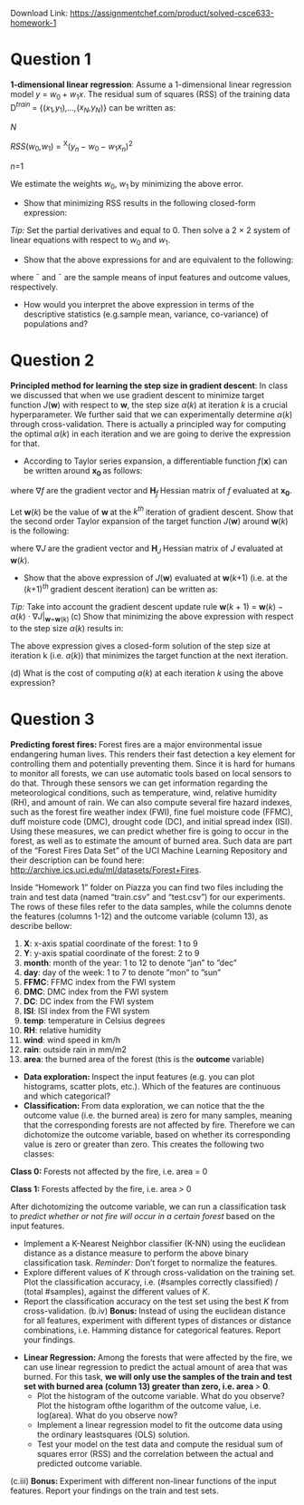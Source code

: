 Download Link: https://assignmentchef.com/product/solved-csce633-homework-1
<br>
<h1>Question 1</h1>

<strong>1-dimensional linear regression</strong>: Assume a 1-dimensional linear regression model <em>y </em>= <em>w</em><sub>0 </sub>+ <em>w</em><sub>1</sub><em>x</em>. The residual sum of squares (RSS) of the training data D<em><sup>train </sup></em>= {(<em>x</em><sub>1</sub><em>,y</em><sub>1</sub>)<em>,…,</em>(<em>x<sub>N</sub>,y<sub>N</sub></em>)} can be written as:

<em>N</em>

<em>RSS</em>(<em>w</em><sub>0</sub><em>,w</em><sub>1</sub>) = <sup>X</sup>(<em>y<sub>n </sub></em>− <em>w</em><sub>0 </sub>− <em>w</em><sub>1</sub><em>x<sub>n</sub></em>)<sup>2</sup>

<em>n</em>=1

We estimate the weights <em>w</em><sub>0</sub>, <em>w</em><sub>1 </sub>by minimizing the above error.

<ul>

 <li>Show that minimizing RSS results in the following closed-form expression:</li>

</ul>

<em>Tip: </em>Set the partial derivatives  and  equal to 0. Then solve a 2 × 2 system of linear equations with respect to <em>w</em><sub>0 </sub>and <em>w</em><sub>1</sub>.

<ul>

 <li>Show that the above expressions for and are equivalent to the following:</li>

</ul>

where ¯ and ¯ are the sample means of input features and outcome values, respectively.

<ul>

 <li>How would you interpret the above expression in terms of the descriptive statistics (e.g.sample mean, variance, co-variance) of populations and?</li>

</ul>

<h1>Question 2</h1>

<strong>Principled method for learning the step size in gradient descent</strong>: In class we discussed that when we use gradient descent to minimize target function <em>J</em>(<strong>w</strong>) with respect to <strong>w</strong>, the step size <em>α</em>(<em>k</em>) at iteration <em>k </em>is a crucial hyperparameter. We further said that we can experimentally determine <em>α</em>(<em>k</em>) through cross-validation. There is actually a principled way for computing the optimal <em>α</em>(<em>k</em>) in each iteration and we are going to derive the expression for that.

<ul>

 <li>According to Taylor series expansion, a differentiable function <em>f</em>(<strong>x</strong>) can be written around <strong>x<sub>0 </sub></strong>as follows:</li>

</ul>

where ∇<em>f </em>are the gradient vector and <strong>H</strong><em><sub>f </sub></em>Hessian matrix of <em>f </em>evaluated at <strong>x<sub>0</sub></strong>.

Let <strong>w</strong>(<em>k</em>) be the value of <strong>w </strong>at the <em>k<sup>th </sup></em>iteration of gradient descent. Show that the second order Taylor expansion of the target function <em>J</em>(<strong>w</strong>) around <strong>w</strong>(<em>k</em>) is the following:

where ∇<em>J </em>are the gradient vector and <strong>H</strong><em><sub>J </sub></em>Hessian matrix of <em>J </em>evaluated at <strong>w</strong>(<em>k</em>).

<ul>

 <li>Show that the above expression of <em>J</em>(<strong>w</strong>) evaluated at <strong>w</strong>(<em>k</em>+1) (i.e. at the (<em>k</em>+1)<em><sup>th </sup></em>gradient descent iteration) can be written as:</li>

</ul>

<em>Tip: </em>Take into account the gradient descent update rule <strong>w</strong>(<em>k </em>+ 1) = <strong>w</strong>(<em>k</em>) − <em>α</em>(<em>k</em>) · ∇<em>J</em>|<strong><sub>w</sub></strong><sub>=<strong>w</strong>(<em>k</em>) </sub>(c) Show that minimizing the above expression with respect to the step size <em>α</em>(<em>k</em>) results in:

The above expression gives a closed-form solution of the step size at iteration k (i.e. <em>a</em>(<em>k</em>)) that minimizes the target function at the next iteration.

(d) What is the cost of computing <em>a</em>(<em>k</em>) at each iteration <em>k </em>using the above expression?

<h1>Question 3</h1>

<strong>Predicting forest fires: </strong>Forest fires are a major environmental issue endangering human lives. This renders their fast detection a key element for controlling them and potentially preventing them. Since it is hard for humans to monitor all forests, we can use automatic tools based on local sensors to do that. Through these sensors we can get information regarding the meteorological conditions, such as temperature, wind, relative humidity (RH), and amount of rain. We can also compute several fire hazard indexes, such as the forest fire weather index (FWI), fine fuel moisture code (FFMC), duff moisture code (DMC), drought code (DC), and initial spread index (ISI). Using these measures, we can predict whether fire is going to occur in the forest, as well as to estimate the amount of burned area. Such data are part of the “Forest Fires Data Set” of the UCI Machine Learning Repository and their description can be found here: http://archive.ics.uci.edu/ml/datasets/Forest+Fires.

Inside “Homework 1” folder on Piazza you can find two files including the train and test data (named “train.csv” and “test.csv”) for our experiments. The rows of these files refer to the data samples, while the columns denote the features (columns 1-12) and the outcome variable (column 13), as describe bellow:

<ol>

 <li><strong>X</strong>: x-axis spatial coordinate of the forest: 1 to 9</li>

 <li><strong>Y</strong>: y-axis spatial coordinate of the forest: 2 to 9</li>

 <li><strong>month</strong>: month of the year: 1 to 12 to denote ”jan” to ”dec”</li>

 <li><strong>day</strong>: day of the week: 1 to 7 to denote ”mon” to ”sun”</li>

 <li><strong>FFMC</strong>: FFMC index from the FWI system</li>

 <li><strong>DMC</strong>: DMC index from the FWI system</li>

 <li><strong>DC</strong>: DC index from the FWI system</li>

 <li><strong>ISI</strong>: ISI index from the FWI system</li>

 <li><strong>temp</strong>: temperature in Celsius degrees</li>

 <li><strong>RH</strong>: relative humidity</li>

 <li><strong>wind</strong>: wind speed in km/h</li>

 <li><strong>rain</strong>: outside rain in mm/m2</li>

 <li><strong>area</strong>: the burned area of the forest (this is the <strong>outcome </strong>variable)</li>

</ol>

<ul>

 <li><strong>Data exploration: </strong>Inspect the input features (e.g. you can plot histograms, scatter plots, etc.). Which of the features are continuous and which categorical?</li>

 <li><strong>Classification: </strong>From data exploration, we can notice that the the outcome value (i.e. the burned area) is zero for many samples, meaning that the corresponding forests are not affected by fire. Therefore we can dichotomize the outcome variable, based on whether its corresponding value is zero or greater than zero. This creates the following two classes:</li>

</ul>

<strong>Class 0: </strong>Forests not affected by the fire, i.e. area = 0

<strong>Class 1: </strong>Forests affected by the fire, i.e. area <em>&gt; </em>0

After dichotomizing the outcome variable, we can run a classification task to <em>predict whether or not fire will occur in a certain forest </em>based on the input features.

<ul>

 <li>Implement a K-Nearest Neighbor classifier (K-NN) using the euclidean distance as a distance measure to perform the above binary classification task. <em>Reminder: </em>Don’t forget to normalize the features.</li>

 <li>Explore different values of <em>K </em>through cross-validation on the training set. Plot the classification accuracy, i.e. (#samples correctly classified) / (total #samples), against the different values of <em>K</em>.</li>

 <li>Report the classification accuracy on the test set using the best <em>K </em>from cross-validation. (b.iv) <strong>Bonus: </strong>Instead of using the euclidean distance for all features, experiment with different types of distances or distance combinations, i.e. Hamming distance for categorical features. Report your findings.</li>

</ul>

<ul>

 <li><strong>Linear Regression: </strong>Among the forests that were affected by the fire, we can use linear regression to predict the actual amount of area that was burned. For this task, <strong>we will only use the samples of the train and test set with burned area (column 13) greater than zero, i.e. area </strong><em>&gt; </em><strong>0</strong>.

  <ul>

   <li>Plot the histogram of the outcome variable. What do you observe? Plot the histogram ofthe logarithm of the outcome value, i.e. log(area). What do you observe now?</li>

   <li>Implement a linear regression model to fit the outcome data using the ordinary leastsquares (OLS) solution.</li>

   <li>Test your model on the test data and compute the residual sum of squares error (RSS) and the correlation between the actual and predicted outcome variable.</li>

  </ul></li>

</ul>

(c.iii) <strong>Bonus: </strong>Experiment with different non-linear functions of the input features. Report your findings on the train and test sets.